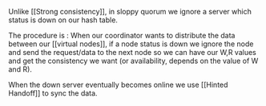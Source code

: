 Unlike [[Strong consistency]], in sloppy quorum we ignore a server which status is down on our hash table.

The procedure is :
When our coordinator wants to distribute the data between our [[virtual nodes]], if a node status is down we ignore the node and send the request/data to the next node so we can have our W,R values and get the consistency we want (or availability, depends on the value of W and R).

When the down server eventually becomes online we use [[Hinted Handoff]] to sync the data.
